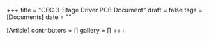 +++
title = "CEC 3-Stage Driver PCB Document"
draft = false
tags = [Documents]
date = ""

[Article]
contributors = []
gallery = []
+++